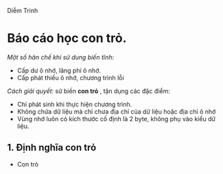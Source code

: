 Diễm Trinh

# Báo cáo học con trỏ.

*Một số hãn chế khi sử dung biến tĩnh:*
- Cấp dư ô nhớ, lãng phí ô nhớ. 
- Cấp phát thiếu ô nhớ, chương trình lỗi

*Cách giải quyết:*  sử biến **con trỏ** , tận dụng các đặc điểm: 
- Chỉ phát sinh khi thực hiện chương trình.
- Không chứa dữ liệu mà chỉ chưa địa chỉ của dữ liệu hoặc địa chỉ ô nhớ
- Vùng nhớ luôn có kích thước cố định là 2 byte, không phụ vào kiểu dữ  liệu.

## 1. Định nghĩa con trỏ
* Con trỏ 
